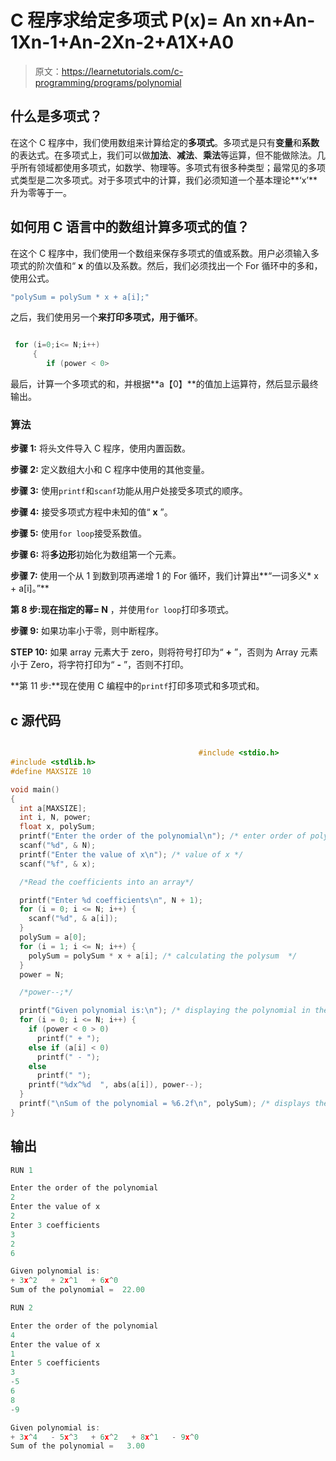 # C 程序求给定多项式 P(x)= An xn+An-1Xn-1+An-2Xn-2+A1X+A0

> 原文：<https://learnetutorials.com/c-programming/programs/polynomial>

## 什么是多项式？

在这个 C 程序中，我们使用数组来计算给定的**多项式**。多项式是只有**变量**和**系数**的表达式。在多项式上，我们可以做**加法**、**减法**、**乘法**等运算，但不能做除法。几乎所有领域都使用多项式，如数学、物理等。多项式有很多种类型；最常见的多项式类型是二次多项式。对于多项式中的计算，我们必须知道一个基本理论**‘x’**升为零等于一。

## 如何用 C 语言中的数组计算多项式的值？

在这个 C 程序中，我们使用一个数组来保存多项式的值或系数。用户必须输入多项式的阶次值和“ **x** 的值以及系数。然后，我们必须找出一个 For 循环中的多和，使用公式。

```c
"polySum = polySum * x + a[i];"

```

之后，我们使用另一个**来打印多项式，用于循环**。

```c

 for (i=0;i<= N;i++)
     {
        if (power < 0>

```

最后，计算一个多项式的和，并根据**a【0】**的值加上运算符，然后显示最终输出。

### 算法

**步骤 1:** 将头文件导入 C 程序，使用内置函数。

**步骤 2:** 定义数组大小和 C 程序中使用的其他变量。

**步骤 3:** 使用`printf`和`scanf`功能从用户处接受多项式的顺序。

**步骤 4:** 接受多项式方程中未知的值“ **x** ”。

**步骤 5:** 使用`for loop`接受系数值。

**步骤 6:** 将**多边形**初始化为数组第一个元素。

**步骤 7:** 使用一个从 1 到数到项再递增 1 的 For 循环，我们计算出**“一词多义* x + a[i]。”**

**第 8 步:**现在指定**的幂= N** ，并使用`for loop`打印多项式。

**步骤 9:** 如果功率小于零，则中断程序。

**STEP 10:** 如果 array 元素大于 zero，则将符号打印为“ **+** ”，否则为 Array 元素小于 Zero，将字符打印为“ **-** ”，否则不打印。

**第 11 步:**现在使用 C 编程中的`printf`打印多项式和多项式和。

## c 源代码

```c

                                          #include <stdio.h>
#include <stdlib.h>
#define MAXSIZE 10

void main()
{
  int a[MAXSIZE];
  int i, N, power;
  float x, polySum;
  printf("Enter the order of the polynomial\n"); /* enter order of polynomial */
  scanf("%d", & N);
  printf("Enter the value of x\n"); /* value of x */
  scanf("%f", & x);

  /*Read the coefficients into an array*/

  printf("Enter %d coefficients\n", N + 1);
  for (i = 0; i <= N; i++) {
    scanf("%d", & a[i]);
  }
  polySum = a[0];
  for (i = 1; i <= N; i++) {
    polySum = polySum * x + a[i]; /* calculating the polysum  */
  }
  power = N;

  /*power--;*/

  printf("Given polynomial is:\n"); /* displaying the polynomial in the correct sequence */
  for (i = 0; i <= N; i++) {
    if (power < 0 > 0)
      printf(" + ");
    else if (a[i] < 0)
      printf(" - ");
    else
      printf(" ");
    printf("%dx^%d  ", abs(a[i]), power--);
  }
  printf("\nSum of the polynomial = %6.2f\n", polySum); /* displays the output */
}

```

## 输出

```c
RUN 1

Enter the order of the polynomial
2
Enter the value of x
2
Enter 3 coefficients
3
2
6

Given polynomial is:
+ 3x^2   + 2x^1   + 6x^0
Sum of the polynomial =  22.00

RUN 2

Enter the order of the polynomial
4
Enter the value of x
1
Enter 5 coefficients
3
-5
6
8
-9

Given polynomial is:
+ 3x^4   - 5x^3   + 6x^2   + 8x^1   - 9x^0
Sum of the polynomial =   3.00
```